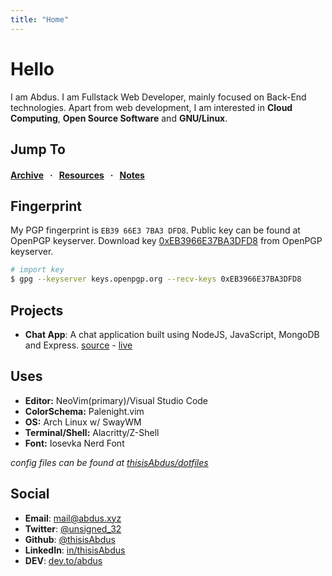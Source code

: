 ```yaml
---
title: "Home"
---
```


# Hello

I am Abdus. I am Fullstack Web Developer, mainly focused on Back-End
technologies. Apart from web development, I am interested in
**Cloud Computing**, **Open Source Software** and **GNU/Linux**.

## Jump To

#### [Archive](/blogs) &nbsp; &middot; &nbsp; [Resources](/resources) &nbsp; &middot; &nbsp; [Notes](/notes)

## Fingerprint

My PGP fingerprint is `EB39 66E3 7BA3 DFD8`. Public key can be found at OpenPGP keyserver.
Download key  [0xEB3966E37BA3DFD8](https://keys.openpgp.org/search?q=0xEB3966E37BA3DFD8)
from OpenPGP keyserver.

```sh
# import key
$ gpg --keyserver keys.openpgp.org --recv-keys 0xEB3966E37BA3DFD8
```

## Projects

- __Chat App__: A chat application built using NodeJS, JavaScript, MongoDB and
Express. [source](https://github.com/thisisabdus/chat-app) - [live](https://quick-chat.now.sh)

## Uses

- **Editor:** NeoVim(primary)/Visual Studio Code
- **ColorSchema:** Palenight.vim
- **OS:** Arch Linux w/ SwayWM
- **Terminal/Shell:** Alacritty/Z-Shell
- **Font:** Iosevka Nerd Font

_config files can be found at [thisisAbdus/dotfiles](https://github.com/thisisabdus/dotfiles)_

## Social

- **Email**: [mail@abdus.xyz](mailto:mail@abdus.xyz)
- **Twitter**: [@unsigned_32](https://twitter.com/@unsigned_32)
- **Github**: [@thisisAbdus](https://github.com/thisisabdus)
- **LinkedIn**: [in/thisisAbdus](https://www.linkedin.com/in/thisisabdus)
- **DEV**: [dev.to/abdus](https://dev.to/abdus)
